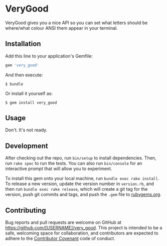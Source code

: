 # VeryGood

VeryGood gives you a nice API so you can set what letters should be where/what
colour ANSI them appear in your terminal.

## Installation

Add this line to your application's Gemfile:

```ruby
gem 'very_good'
```

And then execute:

    $ bundle

Or install it yourself as:

    $ gem install very_good

## Usage

Don't. It's not ready.

## Development

After checking out the repo, run `bin/setup` to install dependencies. Then, run
`rake spec` to run the tests. You can also run `bin/console` for an interactive
prompt that will allow you to experiment.

To install this gem onto your local machine, run `bundle exec rake install`. To
release a new version, update the version number in `version.rb`, and then run
`bundle exec rake release`, which will create a git tag for the version, push
git commits and tags, and push the `.gem` file to
[rubygems.org](https://rubygems.org).

## Contributing

Bug reports and pull requests are welcome on GitHub at
https://github.com/[USERNAME]/very_good. This project is intended to be a safe,
welcoming space for collaboration, and contributors are expected to adhere to
the [Contributor Covenant](http://contributor-covenant.org) code of conduct.

